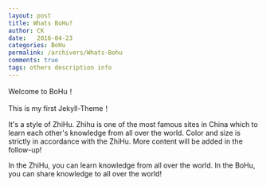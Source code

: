 ```yaml
---
layout: post
title: Whats BoHu?
author: CK
date:   2016-04-23
categories: BoHu
permalink: /archivers/Whats-Bohu
comments: true
tags: others description info
---
```




Welcome to BoHu！

This is my first Jekyll-Theme！

It's a style of ZhiHu. Zhihu is one of the most famous sites in China which to learn each other's knowledge from all over the world. Color and size is strictly in accordance with the ZhiHu. More content will be added in the follow-up!

In the ZhiHu, you can learn knowledge from all over the world. In the BoHu, you can share knowledge to all over the world!
